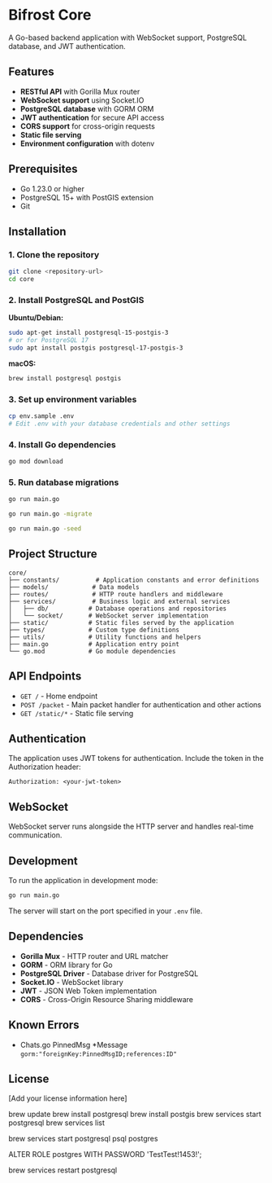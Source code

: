 # Bifrost Core

A Go-based backend application with WebSocket support, PostgreSQL database, and JWT authentication.

## Features

- **RESTful API** with Gorilla Mux router
- **WebSocket support** using Socket.IO
- **PostgreSQL database** with GORM ORM
- **JWT authentication** for secure API access
- **CORS support** for cross-origin requests
- **Static file serving**
- **Environment configuration** with dotenv

## Prerequisites

- Go 1.23.0 or higher
- PostgreSQL 15+ with PostGIS extension
- Git

## Installation

### 1. Clone the repository
```bash
git clone <repository-url>
cd core
```

### 2. Install PostgreSQL and PostGIS

**Ubuntu/Debian:**
```bash
sudo apt-get install postgresql-15-postgis-3
# or for PostgreSQL 17
sudo apt install postgis postgresql-17-postgis-3
```

**macOS:**
```bash
brew install postgresql postgis
```

### 3. Set up environment variables
```bash
cp env.sample .env
# Edit .env with your database credentials and other settings
```

### 4. Install Go dependencies
```bash
go mod download
```

### 5. Run database migrations
```bash
go run main.go
```

```bash
go run main.go -migrate
```


```bash
go run main.go -seed
```

## Project Structure

```
core/
├── constants/          # Application constants and error definitions
├── models/            # Data models
├── routes/            # HTTP route handlers and middleware
├── services/          # Business logic and external services
│   ├── db/           # Database operations and repositories
│   └── socket/       # WebSocket server implementation
├── static/           # Static files served by the application
├── types/            # Custom type definitions
├── utils/            # Utility functions and helpers
├── main.go           # Application entry point
└── go.mod            # Go module dependencies
```

## API Endpoints

- `GET /` - Home endpoint
- `POST /packet` - Main packet handler for authentication and other actions
- `GET /static/*` - Static file serving

## Authentication

The application uses JWT tokens for authentication. Include the token in the Authorization header:

```
Authorization: <your-jwt-token>
```

## WebSocket

WebSocket server runs alongside the HTTP server and handles real-time communication.

## Development

To run the application in development mode:

```bash
go run main.go
```

The server will start on the port specified in your `.env` file.

## Dependencies

- **Gorilla Mux** - HTTP router and URL matcher
- **GORM** - ORM library for Go
- **PostgreSQL Driver** - Database driver for PostgreSQL
- **Socket.IO** - WebSocket library
- **JWT** - JSON Web Token implementation
- **CORS** - Cross-Origin Resource Sharing middleware


## Known Errors
- Chats.go PinnedMsg   *Message   `gorm:"foreignKey:PinnedMsgID;references:ID"`

## License

[Add your license information here]


brew update
brew install postgresql
brew install postgis
brew services start postgresql
brew services list


brew services start postgresql
psql postgres

ALTER ROLE postgres WITH PASSWORD 'TestTest!1453!';

brew services restart postgresql